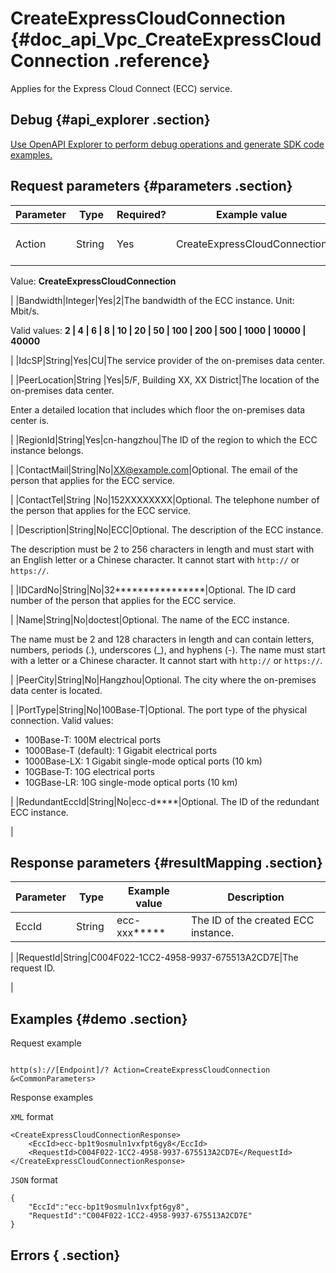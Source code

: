 # CreateExpressCloudConnection {#doc_api_Vpc_CreateExpressCloudConnection .reference}

Applies for the Express Cloud Connect \(ECC\) service.

## Debug {#api_explorer .section}

[Use OpenAPI Explorer to perform debug operations and generate SDK code examples.](https://api.aliyun.com/#product=Vpc&api=CreateExpressCloudConnection&type=RPC&version=2016-04-28)

## Request parameters {#parameters .section}

|Parameter|Type|Required?|Example value|Description|
|---------|----|---------|-------------|-----------|
|Action|String |Yes|CreateExpressCloudConnection|The name of this action.

 Value: **CreateExpressCloudConnection**

 |
|Bandwidth|Integer|Yes|2|The bandwidth of the ECC instance. Unit: Mbit/s.

 Valid values: **2 | 4 | 6 | 8 | 10 | 20 | 50 | 100 | 200 | 500 | 1000 | 10000 | 40000**

 |
|IdcSP|String|Yes|CU|The service provider of the on-premises data center.

 |
|PeerLocation|String |Yes|5/F, Building XX, XX District|The location of the on-premises data center.

 Enter a detailed location that includes which floor the on-premises data center is.

 |
|RegionId|String|Yes|cn-hangzhou|The ID of the region to which the ECC instance belongs.

 |
|ContactMail|String|No|XX@example.com|Optional. The email of the person that applies for the ECC service.

 |
|ContactTel|String |No|152XXXXXXXX|Optional. The telephone number of the person that applies for the ECC service.

 |
|Description|String|No|ECC|Optional. The description of the ECC instance.

 The description must be 2 to 256 characters in length and must start with an English letter or a Chinese character. It cannot start with `http://` or `https://`.

 |
|IDCardNo|String|No|32\*\*\*\*\*\*\*\*\*\*\*\*\*\*\*\*|Optional. The ID card number of the person that applies for the ECC service.

 |
|Name|String|No|doctest|Optional. The name of the ECC instance.

 The name must be 2 and 128 characters in length and can contain letters, numbers, periods \(.\), underscores \(\_\), and hyphens \(-\). The name must start with a letter or a Chinese character. It cannot start with `http://` or `https://`.

 |
|PeerCity|String|No|Hangzhou|Optional. The city where the on-premises data center is located.

 |
|PortType|String|No|100Base-T|Optional. The port type of the physical connection. Valid values:

 -   100Base-T: 100M electrical ports
-   1000Base-T \(default\): 1 Gigabit electrical ports
-   1000Base-LX: 1 Gigabit single-mode optical ports \(10 km\)
-   10GBase-T: 10G electrical ports
-   10GBase-LR: 10G single-mode optical ports \(10 km\)

 |
|RedundantEccId|String|No|ecc-d\*\*\*\*|Optional. The ID of the redundant ECC instance.

 |

## Response parameters {#resultMapping .section}

|Parameter|Type|Example value|Description|
|---------|----|-------------|-----------|
|EccId|String |ecc-xxx\*\*\*\*\*|The ID of the created ECC instance.

 |
|RequestId|String|C004F022-1CC2-4958-9937-675513A2CD7E|The request ID.

 |

## Examples {#demo .section}

Request example

``` {#request_demo}

http(s)://[Endpoint]/? Action=CreateExpressCloudConnection
&<CommonParameters>

```

Response examples

`XML` format

``` {#xml_return_success_demo}
<CreateExpressCloudConnectionResponse>
    <EccId>ecc-bp1t9osmuln1vxfpt6gy8</EccId>
    <RequestId>C004F022-1CC2-4958-9937-675513A2CD7E</RequestId>
</CreateExpressCloudConnectionResponse>
```

`JSON` format

``` {#json_return_success_demo}
{
	"EccId":"ecc-bp1t9osmuln1vxfpt6gy8",
	"RequestId":"C004F022-1CC2-4958-9937-675513A2CD7E"
}
```

## Errors { .section}

